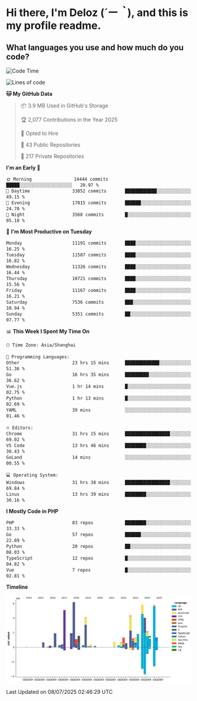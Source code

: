 # **Hi there, I'm Deloz (*´ー｀*), and this is my profile readme.**

## **What languages you use and how much do you code?**

<!--START_SECTION:waka-->
![Code Time](http://img.shields.io/badge/Code%20Time-6%2C857%20hrs%2019%20mins-blue)

![Lines of code](https://img.shields.io/badge/From%20Hello%20World%20I%27ve%20Written-57.3%20million%20lines%20of%20code-blue)

**🐱 My GitHub Data** 

> 📦 3.9 MB Used in GitHub's Storage 
 > 
> 🏆 2,077 Contributions in the Year 2025
 > 
> 💼 Opted to Hire
 > 
> 📜 43 Public Repositories 
 > 
> 🔑 217 Private Repositories 
 > 
**I'm an Early 🐤** 

```text
🌞 Morning                14444 commits       █████░░░░░░░░░░░░░░░░░░░░   20.97 % 
🌆 Daytime                33852 commits       ████████████░░░░░░░░░░░░░   49.15 % 
🌃 Evening                17015 commits       ██████░░░░░░░░░░░░░░░░░░░   24.70 % 
🌙 Night                  3568 commits        █░░░░░░░░░░░░░░░░░░░░░░░░   05.18 % 
```
📅 **I'm Most Productive on Tuesday** 

```text
Monday                   11191 commits       ████░░░░░░░░░░░░░░░░░░░░░   16.25 % 
Tuesday                  11587 commits       ████░░░░░░░░░░░░░░░░░░░░░   16.82 % 
Wednesday                11326 commits       ████░░░░░░░░░░░░░░░░░░░░░   16.44 % 
Thursday                 10721 commits       ████░░░░░░░░░░░░░░░░░░░░░   15.56 % 
Friday                   11167 commits       ████░░░░░░░░░░░░░░░░░░░░░   16.21 % 
Saturday                 7536 commits        ███░░░░░░░░░░░░░░░░░░░░░░   10.94 % 
Sunday                   5351 commits        ██░░░░░░░░░░░░░░░░░░░░░░░   07.77 % 
```


📊 **This Week I Spent My Time On** 

```text
🕑︎ Time Zone: Asia/Shanghai

💬 Programming Languages: 
Other                    23 hrs 15 mins      █████████████░░░░░░░░░░░░   51.36 % 
Go                       16 hrs 35 mins      █████████░░░░░░░░░░░░░░░░   36.62 % 
Vue.js                   1 hr 14 mins        █░░░░░░░░░░░░░░░░░░░░░░░░   02.75 % 
Python                   1 hr 13 mins        █░░░░░░░░░░░░░░░░░░░░░░░░   02.69 % 
YAML                     39 mins             ░░░░░░░░░░░░░░░░░░░░░░░░░   01.46 % 

🔥 Editors: 
Chrome                   31 hrs 15 mins      █████████████████░░░░░░░░   69.02 % 
VS Code                  13 hrs 46 mins      ████████░░░░░░░░░░░░░░░░░   30.43 % 
GoLand                   14 mins             ░░░░░░░░░░░░░░░░░░░░░░░░░   00.55 % 

💻 Operating System: 
Windows                  31 hrs 38 mins      █████████████████░░░░░░░░   69.84 % 
Linux                    13 hrs 39 mins      ████████░░░░░░░░░░░░░░░░░   30.16 % 
```

**I Mostly Code in PHP** 

```text
PHP                      83 repos            ████████░░░░░░░░░░░░░░░░░   33.33 % 
Go                       57 repos            ██████░░░░░░░░░░░░░░░░░░░   22.89 % 
Python                   20 repos            ██░░░░░░░░░░░░░░░░░░░░░░░   08.03 % 
TypeScript               12 repos            █░░░░░░░░░░░░░░░░░░░░░░░░   04.82 % 
Vue                      7 repos             █░░░░░░░░░░░░░░░░░░░░░░░░   02.81 % 
```



**Timeline**

![Lines of Code chart](https://raw.githubusercontent.com/deloz/deloz/main/assets/bar_graph.png)


 Last Updated on 08/07/2025 02:46:29 UTC
<!--END_SECTION:waka-->
